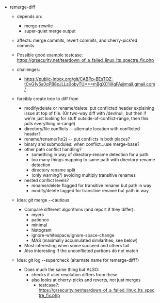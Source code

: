 * remerge-diff
  * depends on:
    * merge-rewrite
    * super-quiet merge output
  * affects: merge commits, revert commits, and cherry-pick'ed commits
  * Possible good example testcase: https://grsecurity.net/teardown_of_a_failed_linux_lts_spectre_fix.php
  * challenges:
    * https://public-inbox.org/git/CABPp-BEsTOZ-tCvG1y5a0qPB8xJLLa0obyTU===mBgXC1jXgFA@mail.gmail.com/
  * forcibly create tree to diff from
    * modify/delete or rename/delete: put conflicted header explaining issue
      at top of file.  (Or two-way diff with /dev/null, but then if we're just
      looking for stuff outside-of-conflict-range, then this puts everything
      in-range)
    * directory/file conflicts -- alternate location with conflicted header?
    * rename/rename(1to2) -- put conflicts in both places?
    * binary and submodules: when conflict...use merge-base?
    * other path conflict handling?
      * something in way of directory-rename detection for a path
      * too many things mapping to same path with directory-rename detection
      * directory rename split
      * (only warning?) avoiding multiply transitive renames
    * nested conflict levels?
      * rename/delete flagged for transitive rename but path in way
      * modify/delete tagged for transitive rename but path in way

  * Idea: git merge --cautious
    * Compare different algorithms (and report if they differ):
      * myers
      * patience
      * minimal
      * histogram
      * ignore-whitespace/ignore-space-change
      * MAS (maximally accumulated similarities; see below)
    * Most interesting when some succeed and others fail
    * Also interesting if the unconflicted portions do not match

  * Idea: git log --supercheck (alternate name for remerge-diff?)
    * Does much the same thing but ALSO:
      * checks if user resolution differs from these
      * also looks at cherry-picks and reverts, not just merges
        * testcase?: https://grsecurity.net/teardown_of_a_failed_linux_lts_spectre_fix.php

